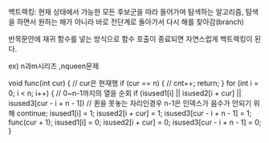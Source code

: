 
백트랙킹: 현재 상태에서 가능한 모든 후보군을 따라 들어가며 탐색하는 알고리즘, 탐색을 하면서 원하는 해가 아니라 바로 전단계로 돌아가서 다시 해를 찾아감(branch)

반목문안에 재귀 함수를 넣는 방식으로 함수 호출이 종료되면 자연스럽게 백트랙킹이 된다. 

ex) n과m시리즈 ,nqueen문제 

void func(int cur)
{ // cur은 현재행
    if (cur == n)
    { //
        cnt++;
        return;
    }
    for (int i = 0; i < n; i++)
    {                                                                   // 0~n-1까지의 열을 순회
        if (isused1[i] || isused2[i + cur] || isused3[cur - i + n - 1]) // 퀸을 못놓는 자리인경우  n-1은 인덱스가 음수가 안되기 위해
            continue;
        isused1[i] = 1;
        isused2[i + cur] = 1;
        isused3[cur - i + n - 1] = 1;
        func(cur + 1);
        isused1[i] = 0;
        isused2[i + cur] = 0;
        isused3[cur - i + n - 1] = 0;
    }
